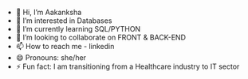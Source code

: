 - 👋 Hi, I’m Aakanksha
- 👀 I’m interested in Databases
- 🌱 I’m currently learning SQL/PYTHON
- 💞️ I’m looking to collaborate on FRONT & BACK-END
- 📫 How to reach me - linkedin
- 😄 Pronouns: she/her
- ⚡ Fun fact: I am transitioning from a Healthcare industry to IT sector

<!---
philomath17/philomath17 is a ✨ special ✨ repository because its `README.md` (this file) appears on your GitHub profile.
You can click the Preview link to take a look at your changes.
--->
